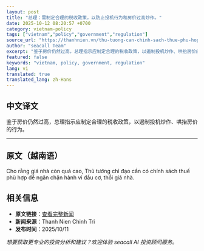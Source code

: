 ```yaml
---
layout: post
title: "总理：需制定合理的税收政策，以防止投机行为和房价过高炒作。"
date: 2025-10-12 08:20:57 +0700
category: vietnam-policy
tags: ["vietnam","policy","government","regulation"]
source_url: "https://thanhnien.vn/thu-tuong-can-chinh-sach-thue-phu-hop-ngan-dau-co-thoi-gia-nha-qua-cao-185251011104634727.htm"
author: "seacall Team"
excerpt: "鉴于房价仍然过高，总理指示应制定合理的税收政策，以遏制投机炒作、哄抬房价的行为。..."
featured: false
keywords: "vietnam, policy, government, regulation"
lang: vi
translated: true
translated_lang: zh-Hans
---
```


## 中文译文

鉴于房价仍然过高，总理指示应制定合理的税收政策，以遏制投机炒作、哄抬房价的行为。

---

## 原文（越南语）

Cho rằng gi&aacute; nh&agrave; c&ograve;n qu&aacute; cao, Thủ tướng chỉ đạo cần c&oacute; ch&iacute;nh s&aacute;ch thuế ph&ugrave; hợp để ngăn chặn h&agrave;nh vi đầu cơ, thổi gi&aacute; nh&agrave;.

## 相关信息

- **原文链接**：[查看完整新闻](https://thanhnien.vn/thu-tuong-can-chinh-sach-thue-phu-hop-ngan-dau-co-thoi-gia-nha-qua-cao-185251011104634727.htm)
- **新闻来源**：Thanh Nien Chinh Tri
- **发布时间**：2025/10/11

*想要获取更专业的投资分析和建议？欢迎体验 seacall AI 投资顾问服务。*